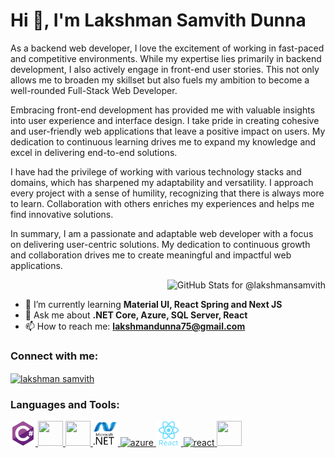 # Hi 👋, I'm Lakshman Samvith Dunna

As a backend web developer, I love the excitement of working in fast-paced and competitive environments. While my expertise lies primarily in backend development, I also actively engage in front-end user stories. This not only allows me to broaden my skillset but also fuels my ambition to become a well-rounded Full-Stack Web Developer.

Embracing front-end development has provided me with valuable insights into user experience and interface design. I take pride in creating cohesive and user-friendly web applications that leave a positive impact on users. My dedication to continuous learning drives me to expand my knowledge and excel in delivering end-to-end solutions.

I have had the privilege of working with various technology stacks and domains, which has sharpened my adaptability and versatility. I approach every project with a sense of humility, recognizing that there is always more to learn. Collaboration with others enriches my experiences and helps me find innovative solutions.

In summary, I am a passionate and adaptable web developer with a focus on delivering user-centric solutions. My dedication to continuous growth and collaboration drives me to create meaningful and impactful web applications.
<div>
  <img
  align="right"
  alt="GitHub Stats for @lakshmansamvith"
  src="https://github-readme-stats.vercel.app/api?username=lakshmansamvith&theme=shades-of-purple&show_icons=true&count_private=true&hide_title=true"
  title="Umm, it'll get better"/>
 

<br/> 


- 🌱 I’m currently learning **Material UI, React Spring and Next JS**
- 💬 Ask me about **.NET Core, Azure, SQL Server, React**
- 📫 How to reach me: **lakshmandunna75@gmail.com**

### Connect with me:
<p align="left">
  <a href="https://www.linkedin.com/in/lakshman-samvith-163650150/" target="blank">
    <img align="center" src="https://raw.githubusercontent.com/rahuldkjain/github-profile-readme-generator/master/src/images/icons/Social/linked-in-alt.svg" alt="lakshman samvith" height="30" width="40" />
  </a>
</p>

### Languages and Tools:

<p align="left">

<a href="https://www.w3schools.com/cs/" target="_blank" rel="noreferrer">
  <img src="https://raw.githubusercontent.com/devicons/devicon/master/icons/csharp/csharp-original.svg" alt="csharp" width="40" height="40"/>
</a>
<a href= https://developer.mozilla.org/en-US/docs/Web/JavaScript target="_blank" rel="noreferrer" >
  <img src="https://cdn.jsdelivr.net/gh/devicons/devicon/icons/javascript/javascript-plain.svg"  width ="40" height="40" color = #fff/>
</a>
<a href="https://www.typescriptlang.org/docs/" target="_blank" rel="noreferrer">
  <img src="https://cdn.jsdelivr.net/gh/devicons/devicon/icons/typescript/typescript-original.svg"  width="40" height="40"/>
</a>
<a href="https://dotnet.microsoft.com/" target="_blank" rel="noreferrer">
  <img src="https://raw.githubusercontent.com/devicons/devicon/master/icons/dot-net/dot-net-original-wordmark.svg" alt="dotnet" width="40" height="40"/>
</a>
<a href="https://azure.microsoft.com/en-in/" target="_blank" rel="noreferrer">
  <img src="https://www.vectorlogo.zone/logos/microsoft_azure/microsoft_azure-icon.svg" alt="azure" width="40" height="40"/>
</a>
<a href="https://reactjs.org/" target="_blank" rel="noreferrer">
  <img src="https://raw.githubusercontent.com/devicons/devicon/master/icons/react/react-original-wordmark.svg" alt="react" width="40" height="40"/>
</a>
<a href="https://redux.js.org/" target="_blank" rel="noreferrer">
  <img src="https://cdn.jsdelivr.net/gh/devicons/devicon/icons/redux/redux-original.svg" alt="react" width="40" height="40"/>
</a>
<a href="https://www.python.org/" target="_blank" rel="noreferrer">
  <img src="https://cdn.jsdelivr.net/gh/devicons/devicon/icons/python/python-original.svg" width="40" height="40"  />
</a>








